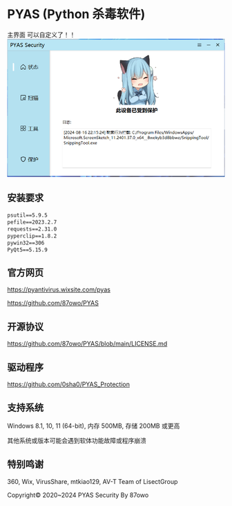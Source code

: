 # PYAS (Python 杀毒软件)

主界面
可以自定义了！！
![PYAS](https://github.com/ymk360/PYAS/blob/main/%E5%B1%8F%E5%B9%95%E6%88%AA%E5%9B%BE%202024-08-16%20221552.png)

## 安装要求

```
psutil==5.9.5
pefile==2023.2.7
requests==2.31.0
pyperclip==1.8.2
pywin32==306
PyQt5==5.15.9
```



## 官方网页

https://pyantivirus.wixsite.com/pyas

https://github.com/87owo/PYAS

## 开源协议

https://github.com/87owo/PYAS/blob/main/LICENSE.md

## 驱动程序

https://github.com/0sha0/PYAS_Protection

## 支持系统

Windows 8.1, 10, 11 (64-bit), 内存 500MB, 存储 200MB 或更高

其他系统或版本可能会遇到软体功能故障或程序崩溃

## 特别鸣谢

360, Wix, VirusShare, mtkiao129, AV-T Team of LisectGroup

Copyright© 2020~2024 PYAS Security By 87owo
